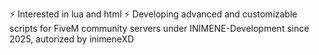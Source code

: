 ⚡️ Interested in lua and html
⚡️ Developing advanced and customizable scripts for FiveM community servers under INIMENE-Development since 2025, autorized by inimeneXD

